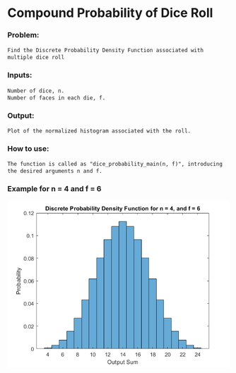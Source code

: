 # Compound Probability of Dice Roll

### Problem:

    Find the Discrete Probability Density Function associated with multiple dice roll

### Inputs:

    Number of dice, n.
    Number of faces in each die, f.
  
### Output:

    Plot of the normalized histogram associated with the roll.
    
### How to use:

    The function is called as "dice_probability_main(n, f)", introducing the desired arguments n and f.

### Example for n = 4 and f = 6

![alt text]( /Images/4_6_sided_dice.png )
